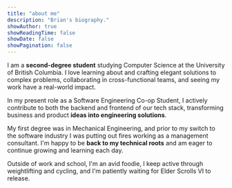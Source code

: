 ```yaml
---
title: "about me"
description: "Brian's biography."
showAuthor: true
showReadingTime: false
showDate: false
showPagination: false
---
```

I am a **second-degree student** studying Computer Science at the University of British Columbia.
I love learning about and crafting elegant solutions to complex problems, collaborating in cross-functional teams, and seeing my work have a real-world impact.

In my present role as a Software Engineering Co-op Student, I actively contribute to both the backend and frontend of our tech stack, transforming business and product **ideas into engineering solutions**. 

My first degree was in Mechanical Engineering, and prior to my switch to the software industry I was putting out fires working as a management consultant.
I'm happy to be **back to my technical roots** and am eager to continue growing and learning each day.

Outside of work and school, I'm an avid foodie, I keep active through weightlifting and cycling, and I'm patiently waiting for Elder Scrolls VI to release.